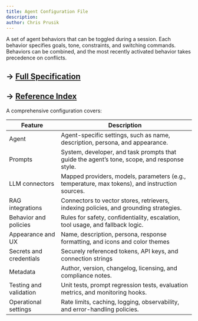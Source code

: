 ```yaml
---
title: Agent Configuration File
description:
author: Chris Prusik
---
```


A set of agent behaviors that can be toggled during a session. Each behavior specifies goals, tone, constraints, and switching commands. Behaviors can be combined, and the most recently activated behavior takes precedence on conflicts.

## → [Full Specification](autogen-root.md)
## → [Reference Index](../yaml-agent/autogen-reference-index.md)

A comprehensive configuration covers:

| Feature                                                                               | Description                                                                                    |
|---------------------------------------------------------------------------------------|------------------------------------------------------------------------------------------------|
| Agent                                                                                 | Agent-specific settings, such as name, description, persona, and appearance.                   |
| Prompts                                                                               | System, developer, and task prompts that guide the agent’s tone, scope, and response style.    |
| LLM connectors                                                                        | Mapped providers, models, parameters (e.g., temperature, max tokens), and instruction sources. |
| RAG integrations                                                                      | Connectors to vector stores, retrievers, indexing policies, and grounding strategies.          |
| Behavior and policies                                                                 | Rules for safety, confidentiality, escalation, tool usage, and fallback logic.                 |
| Appearance and UX                                                                     | Name, description, persona, response formatting, and icons and color themes                    |
| Secrets and credentials |  Securely referenced tokens, API keys, and connection strings                                  |
| Metadata | Author, version, changelog, licensing, and compliance notes. |
| Testing and validation | Unit tests, prompt regression tests, evaluation metrics, and monitoring hooks. |
| Operational settings | Rate limits, caching, logging, observability, and error-handling policies. |
